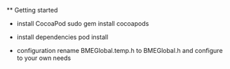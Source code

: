 ** Getting started
* install CocoaPod
sudo gem install cocoapods
* install dependencies
pod install

* configuration
rename BMEGlobal.temp.h to BMEGlobal.h and configure to your own needs